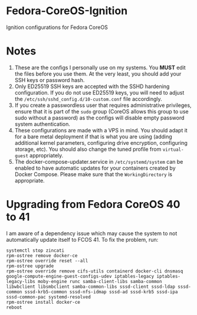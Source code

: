 # Fedora-CoreOS-Ignition
Ignition configurations for Fedora CoreOS<br />

# Notes
1. These are the configs I personally use on my systems. You **MUST** edit the files before you use them. At the very least, you should add your SSH keys or password hash.<br />
2. Only ED25519 SSH keys are accepted with the SSHD hardening configuration. If you do not use ED25519 keys, you will need to adjust the `/etc/ssh/sshd_config.d/10-custom.conf` file accordingly.
3. If you create a passwordless user that requires administrative privileges, ensure that it is part of the `sudo` group (CoreOS allows this group to use sudo without a password) as the configs will disable empty password system authentication.
4. These configurations are made with a VPS in mind. You should adapt it for a bare metal deployment if that is what you are using (adding additional kernel parameters, configuring drive encryption, configuring storage, etc). You should also change the tuned profile from `virtual-guest` appropriately.
5. The docker-compose-updater.service in `/etc/systemd/system` can be enabled to have automatic updates for your containers created by Docker Compose. Please make sure that the `WorkingDirectory` is appropriate.

# Upgrading from Fedora CoreOS 40 to 41

I am aware of a dependency issue which may cause the system to not automatically update itself to FCOS 41. To fix the problem, run:

```
systemctl stop zincati
rpm-ostree remove docker-ce
rpm-ostree override reset --all
rpm-ostree upgrade
rpm-ostree override remove cifs-utils containerd docker-cli dnsmasq google-compute-engine-guest-configs-udev iptables-legacy iptables-legacy-libs moby-engine runc samba-client-libs samba-common libwbclient libsmbclient samba-common-libs sssd-client sssd-ldap sssd-common sssd-krb5-common sssd-nfs-idmap sssd-ad sssd-krb5 sssd-ipa sssd-common-pac systemd-resolved
rpm-ostree install docker-ce
reboot
```
